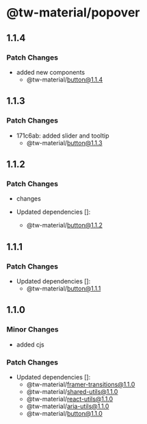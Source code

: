 # @tw-material/popover

## 1.1.4

### Patch Changes

- added new components
  - @tw-material/button@1.1.4

## 1.1.3

### Patch Changes

- 171c6ab: added slider and tooltip
  - @tw-material/button@1.1.3

## 1.1.2

### Patch Changes

- changes

- Updated dependencies []:
  - @tw-material/button@1.1.2

## 1.1.1

### Patch Changes

- Updated dependencies []:
  - @tw-material/button@1.1.1

## 1.1.0

### Minor Changes

- added cjs

### Patch Changes

- Updated dependencies []:
  - @tw-material/framer-transitions@1.1.0
  - @tw-material/shared-utils@1.1.0
  - @tw-material/react-utils@1.1.0
  - @tw-material/aria-utils@1.1.0
  - @tw-material/button@1.1.0
